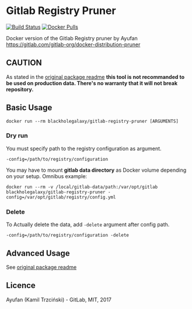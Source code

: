 # Gitlab Registry Pruner

[![Build Status](https://travis-ci.org/blackholegalaxy/gitlab-registry-pruner-docker.svg?branch=master)](https://travis-ci.org/blackholegalaxy/gitlab-registry-pruner-docker)
[![Docker Pulls](https://img.shields.io/docker/pulls/blackholegalaxy/gitlab-registry-pruner.svg?maxAge=8600)][hub]

[hub]: https://hub.docker.com/r/blackholegalaxy/gitlab-registry-pruner/

Docker version of the Gitlab Registry pruner by Ayufan https://gitlab.com/gitlab-org/docker-distribution-pruner

## CAUTION

As stated in the [original package readme](https://gitlab.com/gitlab-org/docker-distribution-pruner) **this tool is not recommanded to be used on production data. There's no warranty that it will not break repository.**

## Basic Usage

```
docker run --rm blackholegalaxy/gitlab-registry-pruner [ARGUMENTS]
```

### Dry run

You must specify path to the registry configuration as argument. 

```
-config=/path/to/registry/configuration
```

You may have to mount **gitlab data directory** as Docker volume depending on your setup. Omnibus example:

```
docker run --rm -v /local/gitlab-data/path:/var/opt/gitlab blackholegalaxy/gitlab-registry-pruner -config=/var/opt/gitlab/registry/config.yml
```

### Delete

To Actually delete the data, add `-delete` argument after config path.

```
-config=/path/to/registry/configuration -delete
```

## Advanced Usage

See [original package readme](https://gitlab.com/gitlab-org/docker-distribution-pruner)

## Licence

Ayufan (Kamil Trzciński) - GitLab, MIT, 2017
